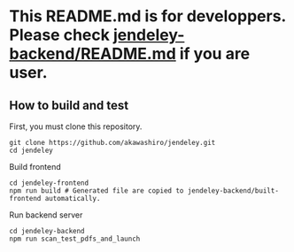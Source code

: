 # This README.md is for developpers. Please check [jendeley-backend/README.md](jendeley-backend/README.md) if you are user.

## How to build and test
First, you must clone this repository.
```
git clone https://github.com/akawashiro/jendeley.git
cd jendeley
```

Build frontend
```
cd jendeley-frontend
npm run build # Generated file are copied to jendeley-backend/built-frontend automatically.
```

Run backend server
```
cd jendeley-backend
npm run scan_test_pdfs_and_launch
```
